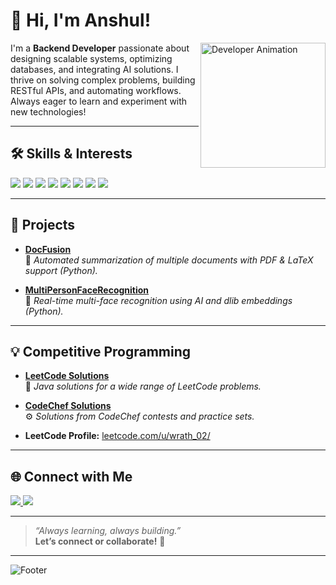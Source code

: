 # 👋 Hi, I'm Anshul!

<img align="right" src="https://media.giphy.com/media/78XCFBGOlS6keY1Bil/giphy.gif" width="200" alt="Developer Animation"/>



I'm a **Backend Developer** passionate about designing scalable systems, optimizing databases, and integrating AI solutions. I thrive on solving complex problems, building RESTful APIs, and automating workflows. Always eager to learn and experiment with new technologies!

---

## 🛠️ Skills & Interests

<p align="left">
  <img src="https://img.shields.io/badge/Java-ED8B00?style=for-the-badge&logo=java&logoColor=white"/>
  <img src="https://img.shields.io/badge/SQL-4479A1?style=for-the-badge&logo=postgresql&logoColor=white"/>
  <img src="https://img.shields.io/badge/JavaScript-F7DF1E?style=for-the-badge&logo=javascript&logoColor=black"/>
  <img src="https://img.shields.io/badge/HTML5-E34F26?style=for-the-badge&logo=html5&logoColor=white"/>
  <img src="https://img.shields.io/badge/CSS3-1572B6?style=for-the-badge&logo=css3&logoColor=white"/>
  <img src="https://img.shields.io/badge/Spring_Boot-6DB33F?style=for-the-badge&logo=spring-boot&logoColor=white"/>
  <img src="https://img.shields.io/badge/Flask-000?style=for-the-badge&logo=flask&logoColor=white"/>
  <img src="https://img.shields.io/badge/Docker-2496ED?style=for-the-badge&logo=docker&logoColor=white"/>
</p>

---

## 🚀 Projects

- [**DocFusion**](https://github.com/wrath-02/DocFusion)  
  📄 _Automated summarization of multiple documents with PDF & LaTeX support (Python)._

- [**MultiPersonFaceRecognition**](https://github.com/wrath-02/MultiPersonFaceRecognition)  
  🤖 _Real-time multi-face recognition using AI and dlib embeddings (Python)._

---

## 💡 Competitive Programming

- [**LeetCode Solutions**](https://github.com/wrath-02/Leetcode)  
  🧠 _Java solutions for a wide range of LeetCode problems._

- [**CodeChef Solutions**](https://github.com/wrath-02/CodeChef)  
  ⚙️ _Solutions from CodeChef contests and practice sets._

- **LeetCode Profile:** [leetcode.com/u/wrath_02/](https://leetcode.com/u/wrath_02/)

---

## 🌐 Connect with Me

<p align="left">
  <a href="https://www.linkedin.com/in/anshulkr02/" target="_blank">
    <img src="https://img.shields.io/badge/-LinkedIn-blue?logo=linkedin&logoColor=white&style=for-the-badge"/>
  </a>
  <a href="mailto:anshulkr02@gmail.com">
    <img src="https://img.shields.io/badge/-anshulkr02@gmail.com-D14836?logo=gmail&logoColor=white&style=for-the-badge"/>
  </a>
</p>

---

> _“Always learning, always building.”_  
> <b>Let’s connect or collaborate!</b> 🚀

---

![Footer](https://capsule-render.vercel.app/api?type=waving&color=0:6db3f2,100:1e69de&height=120&section=footer)
